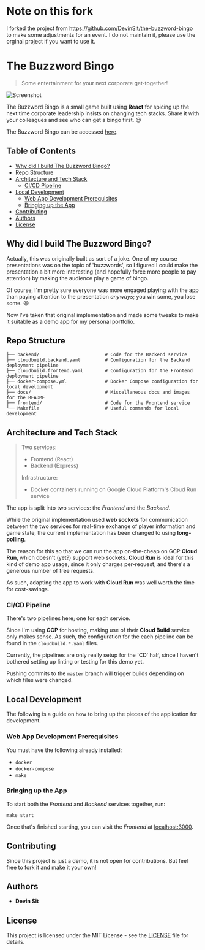 # Note on this fork

I forked the project from https://github.com/DevinSit/the-buzzword-bingo to make some adjustments for an event. I do not maintain it, please use the orginal project if you want to use it.

# The Buzzword Bingo

> Some entertainment for your next corporate get-together!

![Screenshot](docs/images/TheBuzzwordBingo.png?raw=true)

The Buzzword Bingo is a small game built using **React** for spicing up the next time corporate leadership insists on changing tech stacks. Share it with your colleagues and see who can get a bingo first. :wink:

The Buzzword Bingo can be accessed [here](https://thebuzzwordbingo.com).

## Table of Contents

* [Why did I build The Buzzword Bingo?](#why-did-i-build-the-buzzword-bingo-)
* [Repo Structure](#repo-structure)
* [Architecture and Tech Stack](#architecture-and-tech-stack)
  + [CI/CD Pipeline](#ci-cd-pipeline)
* [Local Development](#local-development)
  + [Web App Development Prerequisites](#web-app-development-prerequisites)
  + [Bringing up the App](#bringing-up-the-app)
* [Contributing](#contributing)
* [Authors](#authors)
* [License](#license)

## Why did I build The Buzzword Bingo?

Actually, this was originally built as sort of a joke. One of my course presentations was on the topic of 'buzzwords', so I figured I could make the presentation a bit more interesting (and hopefully force more people to pay attention) by making the audience play a game of bingo.

Of course, I'm pretty sure everyone was more engaged playing with the app than paying attention to the presentation _anyways_; you win some, you lose some. :smiley:

Now I've taken that original implementation and made some tweaks to make it suitable as a demo app for my personal portfolio.

## Repo Structure

```
├── backend/                        # Code for the Backend service
├── cloudbuild.backend.yaml         # Configuration for the Backend deployment pipeline
├── cloudbuild.frontend.yaml        # Configuration for the Frontend deployment pipeline
├── docker-compose.yml              # Docker Compose configuration for local development
├── docs/                           # Miscellaneous docs and images for the README
├── frontend/                       # Code for the Frontend service
└── Makefile                        # Useful commands for local development
```

## Architecture and Tech Stack

> Two services:
>
> - Frontend (React)
> - Backend (Express)
>
> Infrastructure:
>
> - Docker containers running on Google Cloud Platform's Cloud Run service

The app is split into two services: the _Frontend_ and the _Backend_.

While the original implementation used **web sockets** for communication between the two services for real-time exchange of player information and game state, the current implementation has been changed to using **long-polling**.

The reason for this so that we can run the app on-the-cheap on GCP **Cloud Run**, which doesn't (yet?) support web sockets. **Cloud Run** is ideal for this kind of demo app usage, since it only charges per-request, and there's a generous number of free requests. 

As such, adapting the app to work with **Cloud Run** was well worth the time for cost-savings.

### CI/CD Pipeline

There's two pipelines here; one for each service.

Since I'm using **GCP** for hosting, making use of their **Cloud Build** service only makes sense. As such, the configuration for the each pipeline can be found in the `cloudbuild.*.yaml` files.

Currently, the pipelines are only really setup for the 'CD' half, since I haven't bothered setting up linting or testing for this demo yet.

Pushing commits to the `master` branch will trigger builds depending on which files were changed.

## Local Development

The following is a guide on how to bring up the pieces of the application for development.

### Web App Development Prerequisites

You must have the following already installed:

- `docker`
- `docker-compose`
- `make`

### Bringing up the App

To start both the _Frontend_ and _Backend_ services together, run:

```
make start
```

Once that's finished starting, you can visit the _Frontend_ at [localhost:3000](http://localhost:3000).

## Contributing

Since this project is just a demo, it is not open for contributions. But feel free to fork it and make it your own!

## Authors

- **Devin Sit**

## License

This project is licensed under the MIT License - see the [LICENSE](LICENSE.md) file for details.
